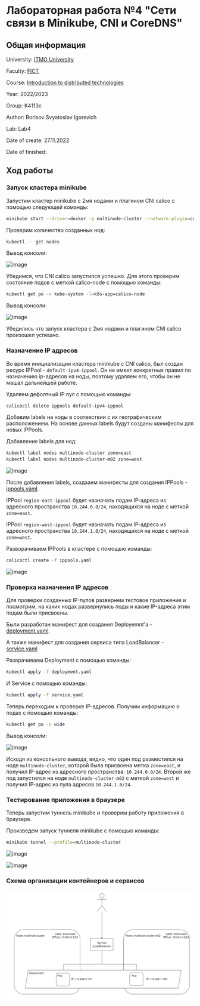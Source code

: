 # Лабораторная работа №4 "Сети связи в Minikube, CNI и CoreDNS"

## Общая информация

University: [ITMO University](https://itmo.ru/ru/)

Faculty: [FICT](https://fict.itmo.ru)

Course: [Introduction to distributed technologies](https://github.com/itmo-ict-faculty/introduction-to-distributed-technologies)

Year: 2022/2023

Group: K4113c

Author: Borisov Svyatoslav Igorevich

Lab: Lab4

Date of create: 27.11.2022

Date of finished: 

## Ход работы

### Запуск кластера minikube

Запустим кластер minikube с 2мя нодами и плагином CNI calico с помощью следующей команды:

```bash
minikube start --driver=docker -p multinode-cluster --network-plugin=cni --cni=calico --nodes=2 --kubernetes-version=v1.24.0
```

Проверим количество созданных нод:

```bash
kubectl -- get nodes
```

Вывод консоли:

![image](https://user-images.githubusercontent.com/44950206/204851520-df1bbe9c-398e-4439-a41e-8207c64e5566.png)

Убедимся, что CNI calico запустился успешно. Для этого проверим состояние подов с меткой calico-node с помощью команды:

```bash
kubectl get po -n kube-system -l=k8s-app=calico-node
```

Вывод консоли:

![image](https://user-images.githubusercontent.com/44950206/204851642-7f7d979d-0379-4059-85ea-0f894e51ecd6.png)

Убедились что запуск кластера с 2мя нодами и плагином CNI calico произошел успешно.

### Назначение IP адресов

Во время инициализации кластера minikube c CNI calico, был создан ресурс IPPool - `default-ipv4-ippool`. Он не имеет конкретных правил по назначению ip-адресов на ноды, поэтому удаляем его, чтобы он не машал дальнейшей работе.

Удаляем дефолтный IP пул с помощью команды:

```bash
calicoctl delete ippools default-ipv4-ippool
```

Добавим labels на ноды в соотвествии с их географическим расположением. На основе данных labels будут созданы манифесты для новых IPPools.

Добавление labels для нод:

```bash
kubectl label nodes multinode-cluster zone=east
kubectl label nodes multinode-cluster-m02 zone=west
```

![image](https://user-images.githubusercontent.com/44950206/204861128-80dfc9ff-5741-4d90-bf84-609a557a0478.png)

После добавления labels, создааем манифесты для создания IPPools - [ippools.yaml](ippools.yaml).

IPPool `region-east-ippool` будет назначать подам IP-адреса из адресного пространства `10.244.0.0/24`, находящихся на ноде с меткой `zone=east`.

IPPool `region-west-ippool` будет назначать подам IP-адреса из адресного пространства `10.244.1.0/24`, находящихся на ноде с меткой `zone=west`.

Разворачиваем IPPools в кластере с помощью команды:

```bash
calicoctl create -f ippools.yaml
```

![image](https://user-images.githubusercontent.com/44950206/204861248-fe8fe99a-f83c-45bb-8972-3eeb0b0a96ce.png)

### Проверка назначения IP адресов

Для проверки созданных IP-пулов развернем тестовое приложение и посмотрим, на каких нодах развернулись поды и какие IP-адреса этим подам были присвоены.

Были разработан манифест для создания Deployemnt'а - [deployment.yaml](deployment.yaml).

А также манифест для создания сервиса типа LoadBalancer - [service.yaml](service.yaml)

Разврачиваем Deployment с помощью команды:

```bash
kubectl apply -f deployment.yaml
```

И Service с помощью команды:

```bash
kubectl apply -f service.yaml
```

Теперь переходим к проверке IP-адресов. Получим информацию о подах с помощью команды:

```bash
kubectl get po -o wide
```

Вывод консоли:

![image](https://user-images.githubusercontent.com/44950206/204867703-cd2863bc-a2e1-4276-b0ee-e622be887936.png)

Исходя из консольного вывода, видно, что один под разместился на ноде `multinode-cluster`, которой была присвоена метка `zone=east`, и получил IP-адрес из адресного пространства: `10.244.0.0/24`. Второй же под запустился на ноде `multinode-cluster-m02` с меткой `zone=west` и получил IP-адрес из пула адресов `10.244.1.0/24`.

### Тестирование приложения в браузере

Теперь запустим туннель minikube и проверим работу приложения в браузере.

Произведем запуск туннеля minikube с помощью команды:

```bash
minikube tunnel --profile=multinode-cluster
```

![image](https://user-images.githubusercontent.com/44950206/204868295-4afc98a4-5bab-43ad-9db4-27cc389924da.png)

![image](https://user-images.githubusercontent.com/44950206/204868248-96667d5f-f7ac-405e-b978-528c8ffe6d73.png)

### Схема организации контейнеров и сервисов

![image](diagram.png)
